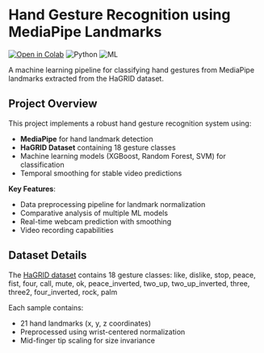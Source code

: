 # Hand Gesture Recognition using MediaPipe Landmarks

[![Open in Colab](https://colab.research.google.com/assets/colab-badge.svg)](https://colab.research.google.com/github/A190nux/Hand-Gesture-Classification/blob/main/train_model.ipynb)
![Python](https://img.shields.io/badge/Python-3.8%2B-blue)
![ML](https://img.shields.io/badge/Machine%20Learning-XGBoost%20%7C%20Random%20Forest%20%7C%20SVM-orange)

A machine learning pipeline for classifying hand gestures from MediaPipe landmarks extracted from the HaGRID dataset.

## Project Overview

This project implements a robust hand gesture recognition system using:
- **MediaPipe** for hand landmark detection
- **HaGRID Dataset** containing 18 gesture classes
- Machine learning models (XGBoost, Random Forest, SVM) for classification
- Temporal smoothing for stable video predictions

**Key Features**:
- Data preprocessing pipeline for landmark normalization
- Comparative analysis of multiple ML models
- Real-time webcam prediction with smoothing
- Video recording capabilities

## Dataset Details

The [HaGRID dataset](https://github.com/hukenovs/hagrid) contains 18 gesture classes:
like, dislike, stop, peace, fist, four, call, mute, ok, peace_inverted, two_up, two_up_inverted, three, three2, four_inverted, rock, palm

Each sample contains:
- 21 hand landmarks (x, y, z coordinates)
- Preprocessed using wrist-centered normalization
- Mid-finger tip scaling for size invariance

